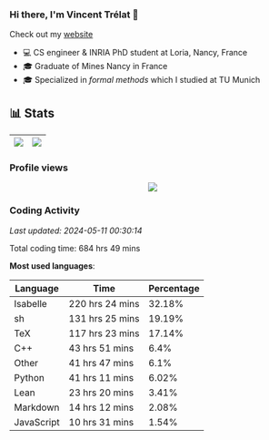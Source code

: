 ### Hi there, I'm Vincent Trélat 👋

Check out my [website](https://vtrelat.github.io)

-   💻 CS engineer & INRIA PhD student at Loria, Nancy, France
-   🎓 Graduate of Mines Nancy in France
-   🎓 Specialized in _formal methods_ which I studied at TU Munich

## 📊 **Stats**

| <img align="center" src="https://readme-stats.clckblog.space/api?username=VTrelat&show_icons=true&include_all_commits=true&theme=tokyonight&hide_border=true" /> | <img align="center" src="https://readme-stats.clckblog.space/api/top-langs/?username=VTrelat&layout=compact&theme=tokyonight&hide_border=true" /> |
| ---------------------------------------------------------------------------------------------------------------------------------------------------------------- | ------------------------------------------------------------------------------------------------------------------------------------------------- |

### Profile views

<p align="center">
 <img src="https://profile-counter.glitch.me/VTrelat/count.svg" />
</p>

<!--automations-->
### Coding Activity
_Last updated: 2024-05-11 00:30:14_

Total coding time: 684 hrs 49 mins

**Most used languages**:

| Language | Time | Percentage |
| ------------- | ------------- | ------------- |
| Isabelle | 220 hrs 24 mins | 32.18% |
| sh | 131 hrs 25 mins | 19.19% |
| TeX | 117 hrs 23 mins | 17.14% |
| C++ | 43 hrs 51 mins | 6.4% |
| Other | 41 hrs 47 mins | 6.1% |
| Python | 41 hrs 11 mins | 6.02% |
| Lean | 23 hrs 20 mins | 3.41% |
| Markdown | 14 hrs 12 mins | 2.08% |
| JavaScript | 10 hrs 31 mins | 1.54% |


